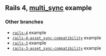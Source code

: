 ## Rails 4, [multi_sync](https://github.com/karlfreeman/multi_sync) example

### Other branches
- [`rails-4`](/tree/rails-4) example
- [`rails-4-asset_sync-compatibility`](/tree/rails-4-asset_sync-compatibility) example
- [`rails-3`](/tree/rails-3) example
- [`rails-3-asset_sync-compatibility`](/tree/rails-4-asset_sync-compatibility) example
